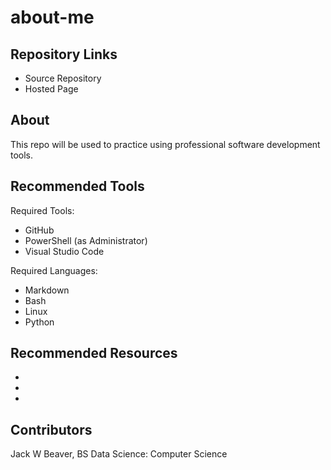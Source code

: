 # about-me

## Repository Links
- Source Repository
- Hosted Page

## About
This repo will be used to practice using professional software development tools. 

## Recommended Tools
Required Tools:
- GitHub
- PowerShell (as Administrator)
- Visual Studio Code

Required Languages:
- Markdown
- Bash
- Linux
- Python

## Recommended Resources
- 
- 
- 

## Contributors
Jack W Beaver, BS Data Science: Computer Science
